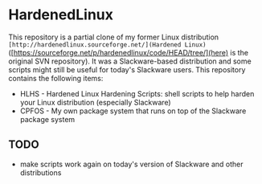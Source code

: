 # HardenedLinux

This repository is a partial clone of my former Linux distribution ``[http://hardenedlinux.sourceforge.net/](Hardened Linux)`` ([https://sourceforge.net/p/hardenedlinux/code/HEAD/tree/](here) is the original SVN repository). It was a Slackware-based distribution and some scripts might still be useful for today's Slackware users. This repository contains the following items:

- HLHS - Hardened Linux Hardening Scripts: shell scripts to help harden your Linux distribution (especially Slackware)
- CPFOS - My own package system that runs on top of the Slackware package system

## TODO

- make scripts work again on today's version of Slackware and other distributions
